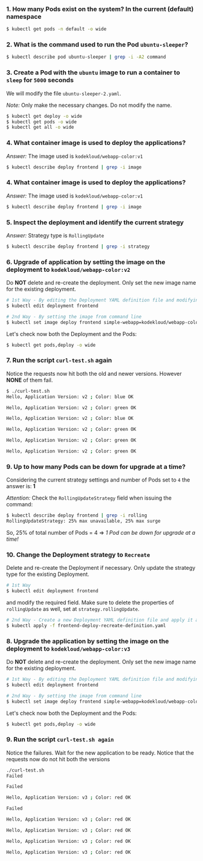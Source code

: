 ### 1. How many Pods exist on the system? In the current (default) namespace

```bash
$ kubectl get pods -n default -o wide
```

### 2. What is the command used to run the Pod `ubuntu-sleeper`?

```bash
$ kubectl describe pod ubuntu-sleeper | grep -i -A2 command
```

### 3. Create a Pod with the `ubuntu` image to run a container to `sleep` for `5000` seconds

We will modify the file `ubuntu-sleeper-2.yaml`.

*Note:* Only make the necessary changes. Do not modify the name.

```bash
$ kubectl get deploy -o wide
$ kubectl get pods -o wide
$ kubectl get all -o wide
```

### 4. What container image is used to deploy the applications?

*Answer:* The image used is `kodekloud/webapp-color:v1`

```bash
$ kubectl describe deploy frontend | grep -i image
```

### 4. What container image is used to deploy the applications?

*Answer:* The image used is `kodekloud/webapp-color:v1`

```bash
$ kubectl describe deploy frontend | grep -i image
```

### 5. Inspect the deployment and identify the current strategy

*Answer:* Strategy type is `RollingUpdate`

```bash
$ kubectl describe deploy frontend | grep -i strategy
```

### 6. Upgrade of application by setting the image on the deployment to `kodekloud/webapp-color:v2`

Do **NOT** delete and re-create the deployment. Only set the new image name for the existing deployment.

```bash
# 1st Way - By editing the Deployment YAML definition file and modifying the image to `kodekloud/webapp-color:v2`
$ kubectl edit deployment frontend
```

```bash
# 2nd Way - By setting the image from command line
$ kubectl set image deploy frontend simple-webapp=kodekloud/webapp-color:v2
```

Let's check now both the Deployment and the Pods:

```bash
$ kubectl get pods,deploy -o wide
```

### 7. Run the script `curl-test.sh` again

Notice the requests now hit both the old and newer versions. However **NONE** of them fail.

```bash
$ ./curl-test.sh 
Hello, Application Version: v2 ; Color: blue OK

Hello, Application Version: v2 ; Color: green OK

Hello, Application Version: v2 ; Color: blue OK

Hello, Application Version: v2 ; Color: green OK

Hello, Application Version: v2 ; Color: green OK

Hello, Application Version: v2 ; Color: green OK
```

### 9. Up to how many Pods can be down for upgrade at a time? 

Considering the current strategy settings and number of Pods set to `4` the answer is: **1**

*Attention:* Check the `RollingUpdateStrategy` field when issuing the command:

```bash
$ kubectl describe deploy frontend | grep -i rolling
RollingUpdateStrategy: 25% max unavailable, 25% max surge
```

So, 25% of total number of Pods = 4 => *1 Pod can be down for upgrade at a time!*

### 10. Change the Deployment strategy to `Recreate`

Delete and re-create the Deployment if necessary. Only update the strategy type for the existing Deployment.

```bash
# 1st Way
$ kubectl edit deployment frontend
```

and modify the required field. Make sure to delete the properties of `rollingUpdate` as well, set at `strategy.rollingUpdate`.

```bash
# 2nd Way - Create a new Deployment YAML definition file and apply it after first deleting the old Deployment
$ kubectl apply -f frontend-deploy-recreate-definition.yaml
```

### 8. Upgrade the application by setting the image on the deployment to `kodekloud/webapp-color:v3`

Do **NOT** delete and re-create the deployment. Only set the new image name for the existing deployment.

```bash
# 1st Way - By editing the Deployment YAML definition file and modifying the image to `kodekloud/webapp-color:v3`
$ kubectl edit deployment frontend
```

```bash
# 2nd Way - By setting the image from command line
$ kubectl set image deploy frontend simple-webapp=kodekloud/webapp-color:v3
```

Let's check now both the Deployment and the Pods:

```bash
$ kubectl get pods,deploy -o wide
```

### 9. Run the script `curl-test.sh again` 

Notice the failures. Wait for the new application to be ready. Notice that the requests now do not hit both the versions

```bash
./curl-test.sh 
Failed

Failed

Hello, Application Version: v3 ; Color: red OK

Failed

Hello, Application Version: v3 ; Color: red OK

Hello, Application Version: v3 ; Color: red OK

Hello, Application Version: v3 ; Color: red OK

Hello, Application Version: v3 ; Color: red OK
```
